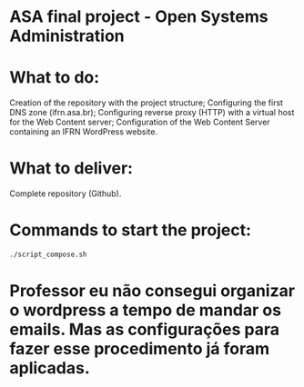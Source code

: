 # ASA final project - Open Systems Administration

# What to do:

Creation of the repository with the project structure;
Configuring the first DNS zone (ifrn.asa.br);
Configuring reverse proxy (HTTP) with a virtual host for the Web Content server;
Configuration of the Web Content Server containing an IFRN WordPress website.

# What to deliver:

Complete repository (Github).

# Commands to start the project:

```bash
./script_compose.sh
```

# Professor eu não consegui organizar o wordpress a tempo de mandar os emails. Mas as configurações para fazer esse procedimento já foram aplicadas.

